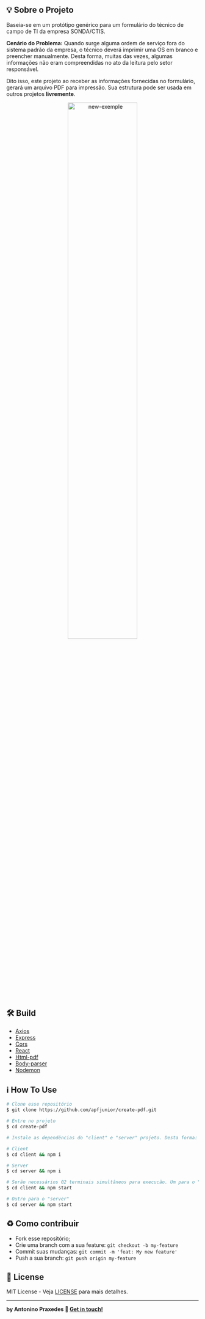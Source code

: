 ## :bulb: Sobre o Projeto
Baseia-se em um protótipo genérico para um formulário do técnico de campo de TI da empresa SONDA/CTIS. 

**Cenário do Problema:**  Quando surge alguma ordem de serviço fora do sistema padrão da empresa, o técnico deverá imprimir uma OS em branco e preencher manualmente. Desta forma, muitas das vezes, algumas informações não eram compreendidas no ato da leitura pelo setor responsável.

Dito isso, este projeto ao receber as informações fornecidas no formulário, gerará um arquivo PDF para impressão. Sua estrutura pode ser usada em outros projetos **livremente**.

<p align="center">
  <img alt="new-exemple" src="client/src/assets/new-exemple.gif" width="60%">
</p>


## :hammer_and_wrench: Build
- [Axios](https://github.com/axios/axios)
- [Express](https://expressjs.com/)
- [Cors](https://github.com/expressjs/cors)
- [React](https://reactjs.org/)
- [Html-pdf](https://www.npmjs.com/package/html-pdf)
- [Body-parser](https://www.npmjs.com/package/body-parser)
- [Nodemon](https://www.npmjs.com/package/nodemon)

## :information_source: How To Use
```bash
# Clone esse repositório
$ git clone https://github.com/apfjunior/create-pdf.git

# Entre no projeto
$ cd create-pdf

# Instale as dependências do "client" e "server" projeto. Desta forma:

# Client
$ cd client && npm i

# Server
$ cd server && npm i

# Serão necessários 02 terminais simultâneos para execucão. Um para o "client" 
$ cd client && npm start

# Outro para o "server"
$ cd server && npm start
```

## :recycle: Como contribuir

- Fork esse repositório;
- Crie uma branch com a sua feature: `git checkout -b my-feature`
- Commit suas mudanças: `git commit -m 'feat: My new feature'`
- Push a sua branch: `git push origin my-feature`

## :memo:  License

MIT License - Veja [LICENSE](https://opensource.org/licenses/MIT) para mais detalhes.

-----
**by Antonino Praxedes :wave: [Get in touch!](https://www.linkedin.com/in/antoninopraxedes/)**




